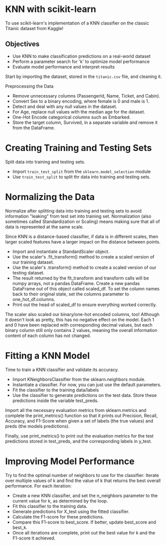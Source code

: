 
# KNN with scikit-learn 


To use scikit-learn's implementation of a KNN classifier on the classic Titanic dataset from Kaggle!

## Objectives


* Use KNN to make classification predictions on a real-world dataset
* Perform a parameter search for 'k' to optimize model performance
* Evaluate model performance and interpret results


Start by importing the dataset, stored in the `titanic.csv` file, and cleaning it.

Preprocessing the Data
- Remove unnecessary columns (PassengerId, Name, Ticket, and Cabin).
- Convert Sex to a binary encoding, where female is 0 and male is 1.
- Detect and deal with any null values in the dataset.
- For Age, replace null values with the median age for the dataset.
- One-Hot Encode categorical columns such as Embarked.
- Store the target column, Survived, in a separate variable and remove it from the DataFrame.

# Creating Training and Testing Sets

Split data into training and testing sets. 

* Import `train_test_split` from the `sklearn.model_selection` module
* Use `train_test_split` to split thr data into training and testing sets.

# Normalizing the Data
Normalize after splitting data into training and testing sets to avoid information "leaking" from test set into training set. Normalization (also sometimes called Standardization or Scaling) means making sure that all of data is represented at the same scale. 

Since KNN is a distance-based classifier, if data is in different scales, then larger scaled features have a larger impact on the distance between points.

- Import and instantiate a StandardScaler object.
- Use the scaler's .fit_transform() method to create a scaled version of our training dataset.
- Use the scaler's .transform() method to create a scaled version of our testing dataset.
- The result returned by the fit_transform and transform calls will be numpy arrays, not a pandas DataFrame. Create a new pandas DataFrame out of this object called scaled_df. To set the column names back to their original state, set the columns parameter to one_hot_df.columns.
- Print out the head of scaled_df to ensure everything worked correctly.


The scaler also scaled our binary/one-hot encoded columns, too! Although it doesn't look as pretty, this has no negative effect on the model. Each 1 and 0 have been replaced with corresponding decimal values, but each binary column still only contains 2 values, meaning the overall information content of each column has not changed.

# Fitting a KNN Model
Time to train a KNN classifier and validate its accuracy.


- Import KNeighborsClassifier from the sklearn.neighbors module.
- Instantiate a classifier. For now, you can just use the default parameters.
- Fit the classifier to the training data/labels
- Use the classifier to generate predictions on the test data. Store these predictions inside the variable test_preds.


Import all the necessary evaluation metrics from sklearn.metrics and complete the print_metrics() function so that it prints out Precision, Recall, Accuracy, and F1-Score when given a set of labels (the true values) and preds (the models predictions).

Finally, use print_metrics() to print out the evaluation metrics for the test predictions stored in test_preds, and the corresponding labels in y_test.


# Improving Model Performance
Try to find the optimal number of neighbors to use for the classifier: Iterate over multiple values of k and find the value of k that returns the best overall performance.
For each iteration:
- Create a new KNN classifier, and set the n_neighbors parameter to the current value for k, as determined by the loop.
- Fit this classifier to the training data.
- Generate predictions for X_test using the fitted classifier.
- Calculate the F1-score for these predictions.
- Compare this F1-score to best_score. If better, update best_score and best_k.
- Once all iterations are complete, print out the best value for k and the F1-score it achieved.